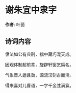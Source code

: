 # 谢朱宜中隶字

**作者**: 叶茵

## 诗词内容

隶法如公有典刑，拙中藏巧混天成。

因观体制超前辈，旋辟轩窗乞扁名。

气象晋人遒且劲，源流汉刻古而清。

得来喜对儿曹语，一字千金胜满籯。

